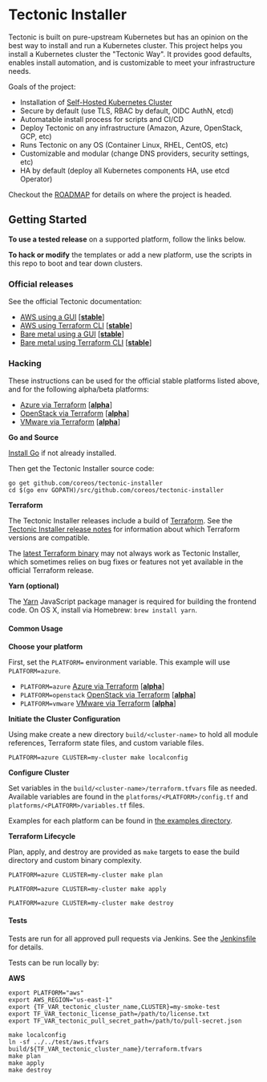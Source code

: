# Tectonic Installer

Tectonic is built on pure-upstream Kubernetes but has an opinion on the best way to install and run a Kubernetes cluster. This project helps you install a Kubernetes cluster the "Tectonic Way". It provides good defaults, enables install automation, and is customizable to meet your infrastructure needs.

Goals of the project:

- Installation of [Self-Hosted Kubernetes Cluster](https://github.com/kubernetes/community/blob/master/contributors/design-proposals/self-hosted-kubernetes.md)
- Secure by default (use TLS, RBAC by default, OIDC AuthN, etcd)
- Automatable install process for scripts and CI/CD
- Deploy Tectonic on any infrastructure (Amazon, Azure, OpenStack, GCP, etc)
- Runs Tectonic on any OS (Container Linux, RHEL, CentOS, etc)
- Customizable and modular (change DNS providers, security settings, etc)
- HA by default (deploy all Kubernetes components HA, use etcd Operator)

Checkout the [ROADMAP](ROADMAP.md) for details on where the project is headed.

## Getting Started

**To use a tested release** on a supported platform, follow the links below.

**To hack or modify** the templates or add a new platform, use the scripts in this repo to boot and tear down clusters.

### Official releases

See the official Tectonic documentation:

- [AWS using a GUI](https://coreos.com/tectonic/docs/latest/install/aws/) [[**stable**][platform-lifecycle]]
- [AWS using Terraform CLI](https://coreos.com/tectonic/docs/latest/install/aws/aws-terraform.html) [[**stable**][platform-lifecycle]]
- [Bare metal using a GUI](https://coreos.com/tectonic/docs/latest/install/bare-metal/) [[**stable**][platform-lifecycle]]
- [Bare metal using Terraform CLI](https://coreos.com/tectonic/docs/latest/install/bare-metal/metal-terraform.html) [[**stable**][platform-lifecycle]]

### Hacking

These instructions can be used for the official stable platforms listed above, and for the following alpha/beta platforms:

- [Azure via Terraform](Documentation/install/azure/azure-terraform.md) [[**alpha**][platform-lifecycle]]
- [OpenStack via Terraform](Documentation/install/openstack/openstack-terraform.md) [[**alpha**][platform-lifecycle]]
- [VMware via Terraform](Documentation/install/vmware/vmware-terraform.md) [[**alpha**][platform-lifecycle]]

**Go and Source**

[Install Go](https://golang.org/doc/install) if not already installed.

Then get the Tectonic Installer source code:

```
go get github.com/coreos/tectonic-installer
cd $(go env GOPATH)/src/github.com/coreos/tectonic-installer
```

**Terraform**

The Tectonic Installer releases include a build of [Terraform](https://terraform.io). See the [Tectonic Installer release notes][release-notes] for information about which Terraform versions are compatible.

The [latest Terraform binary](https://www.terraform.io/downloads.html) may not always work as Tectonic Installer, which sometimes relies on bug fixes or features not yet available in the official Terraform release.

**Yarn (optional)**

The [Yarn](https://yarnpkg.com) JavaScript package manager is required for building the frontend code. On OS X, install via Homebrew: `brew install yarn`.

#### Common Usage

**Choose your platform**

First, set the `PLATFORM=` environment variable. This example will use `PLATFORM=azure`.

- `PLATFORM=azure` [Azure via Terraform](Documentation/install/azure/azure-terraform.md) [[**alpha**][platform-lifecycle]]
- `PLATFORM=openstack` [OpenStack via Terraform](Documentation/install/openstack/openstack-terraform.md) [[**alpha**][platform-lifecycle]]
- `PLATFORM=vmware` [VMware via Terraform](Documentation/install/vmware/vmware-terraform.md) [[**alpha**][platform-lifecycle]]

**Initiate the Cluster Configuration**

Using make create a new directory `build/<cluster-name>` to hold all module references, Terraform state files, and custom variable files.

```
PLATFORM=azure CLUSTER=my-cluster make localconfig
```

**Configure Cluster**

Set variables in the `build/<cluster-name>/terraform.tfvars` file as needed. Available variables are found in the `platforms/<PLATFORM>/config.tf` and `platforms/<PLATFORM>/variables.tf` files.

Examples for each platform can be found in [the examples directory](examples/).

**Terraform Lifecycle**

Plan, apply, and destroy are provided as `make` targets to ease the build directory and custom binary complexity.

```
PLATFORM=azure CLUSTER=my-cluster make plan
```

```
PLATFORM=azure CLUSTER=my-cluster make apply
```

```
PLATFORM=azure CLUSTER=my-cluster make destroy
```

#### Tests

Tests are run for all approved pull requests via Jenkins. See the [Jenkinsfile](./Jenkinsfile) for details.

Tests can be run locally by:


**AWS**

```
export PLATFORM="aws"
export AWS_REGION="us-east-1"
export {TF_VAR_tectonic_cluster_name,CLUSTER}=my-smoke-test
export TF_VAR_tectonic_license_path=/path/to/license.txt
export TF_VAR_tectonic_pull_secret_path=/path/to/pull-secret.json

make localconfig
ln -sf ../../test/aws.tfvars build/${TF_VAR_tectonic_cluster_name}/terraform.tfvars
make plan
make apply
make destroy
```

[platform-lifecycle]: Documentation/platform-lifecycle.md
[release-notes]: https://coreos.com/tectonic/releases/
